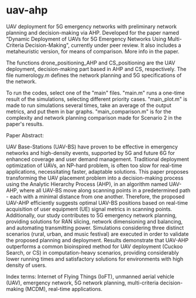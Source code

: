 # uav-ahp

UAV deployment for 5G emergency networks with preliminary network planning and decision-making via AHP. Developed for the paper named "Dynamic Deployment of UAVs for 5G Emergency Networks Using Multi-Criteria Decision-Making", 
currently under peer review. It also includes a metaheuristic version, for means of comparison. More info in the paper.

The functions drone_positioning_AHP and CS_positioning are the UAV deployment, decision-making part based in AHP and CS, respectively. The file numerology.m defines the network planning and 5G specifications of the network.

To run the codes, select one of the "main" files. "main.m" runs a one-time result of the simulations, selecting different priority cases. "main_plot.m" is made to run simulations several times, take an average of the output metrics,
and put them in bar graphs. "main_comparison.m" is for the complexity and network planning comparison made for Scenario 2 in the paper's results.

Paper Abstract:

UAV Base-Stations (UAV-BS) have proven to be effective in 
emergency networks and high-density events, supported
by 5G and future 6G for enhanced coverage and user demand
management. Traditional deployment optimization of UAVs, an
NP-hard problem, is often too slow for real-time applications,
necessitating faster, adaptable solutions. This paper proposes
transforming the UAV placement problem into a decision-making
process using the Analytic Hierarchy Process (AHP), in an
algorithm named UAV-AHP, where all UAV-BS move along
scanning points in a predetermined path - each with a minimal
distance from one another. Therefore, the proposed UAV-AHP
efficiently suggests optimal UAV-BS positions based on real-time
acquisition of user equipment (UE) signal metrics in scanning
points. Additionally, our study contributes to 5G emergency
network planning, providing solutions for RAN slicing, network
dimensioning and balancing, and automating transmitting power.
Simulations considering three distinct scenarios (rural, urban,
and music festival) are executed in order to validate the proposed
planning and deployment. Results demonstrate that UAV-AHP
outperforms a common bioinspired method for UAV deployment
(Cuckoo Search, or CS) in computation-heavy scenarios, providing 
considerably lower running times and satisfactory solutions
for environments with high density of users.

Index terms: Internet of Flying Things (IoFT), unmanned
aerial vehicle (UAV), emergency network, 5G network planning,
multi-criteria decision-making (MCDM), real-time applications.
